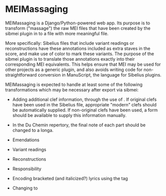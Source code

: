 MEIMassaging
============

MEIMassaging is a Django/Python-powered web app. Its purpose
is to transform ("massage") the raw MEI files that have been created
by the sibmei plugin in to a file with more meaningful file.

More specifically: Sibelius files that include variant readings or
reconstructions have these annotations included as extra staves
in the score, and make use of color to mark these variants.
The purpose of the sibmei plugin is to translate those annotations
exactly into their corresponding MEI equivalents. This helps ensure
that MEI may be used for other projects as a generic plugin, and
also avoids writing code for non-straightforward conversion
in ManuScript, the language for Sibelius plugins.

MEIMassaging is expected to handle at least some of the following
transformations which may be necessary after export via sibmei:

 * Adding additional clef information, through the use of <choice>.
   If original clefs have been used in the Sibelius file, appropriate
   "modern" clefs should be automatically supplied. If non-original
   clefs have been used, a form should be available to supply this
   information manually.
 
 * In the Du Chemin repertory, the final note of each part should
   be changed to a longa.
 
 * Emendations
 
 * Variant readings
 
 * Reconstructions
 
 * Responsibility
 
 * Encoding bracketed (and italicized?) lyrics using the <supplied> tag
 
 * Changing <arranger> to <editor>
 